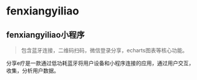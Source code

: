 # fenxiangyiliao

##  fenxiangyiliao小程序

> 包含蓝牙连接，二维码扫码，微信登录分享，echarts图表等核心功能。

分享e疗是一款通过低功耗蓝牙将用户设备和小程序连接的应用，通过用户交互，收集，分析用户数据。
